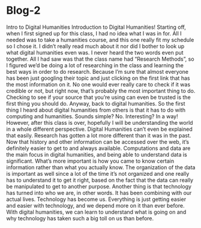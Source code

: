 # Blog-2
Intro to Digital Humanities 
Introduction to Digital Humanities!
Starting off, when I first signed up for this class, I had no idea what I was in for. All I needed was to take a humanities course, and this one really fit my schedule so I chose it. I didn’t really read much about it nor did I bother to look up what digital humanities even was. I never heard the two words even put together. All I had saw was that the class name had “Research Methods”, so I figured we’d be doing a lot of researching in the class and learning the best ways in order to do research. 
Because I’m sure that almost everyone has been just googling their topic and just clicking on the first link that has the most information on it. No one would ever really care to check if it was credible or not, but right now, that’s probably the most important thing to do. Checking to see if your source that you’re using can even be trusted is the first thing you should do. Anyway, back to digital humanities. 
So the first thing I heard about digital humanities from others is that it has to do with computing and humanities. Sounds simple? No. Interesting? In a way! However, after this class is over, hopefully I will be understanding the world in a whole different perspective. Digital Humanities can’t even be explained that easily. Research has gotten a lot more different than it was in the past. Now that history and other information can be accessed over the web, it’s definitely easier to get to and always available. Computations and data are the main focus in digital humanities, and being able to understand data is significant. What’s more important is how you came to know certain information rather than what you actually know. The organization of the data is important as well since a lot of the time it’s not organized and one really has to understand it to get it right, based on the fact that the data can really be manipulated to get to another purpose. Another thing is that technology has turned into who we are, in other words. It has been combining with our actual lives. Technology has become us.
Everything is just getting easier and easier with technology, and we depend more on it than ever before. With digital humanities, we can learn to understand what is going on and why technology has taken such a big toll on us than before. 
